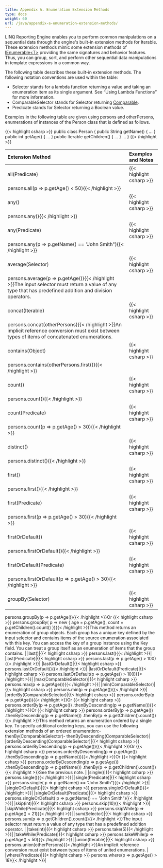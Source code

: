 ```yaml
---
title: Appendix A. Enumeration Extension Methods
type: docs
weight: 60
url: /java/appendix-a-enumeration-extension-methods/
---
```


LINQ Reporting Engine enables you to perform common manipulations on a sequential data through the engine's built-in extension methods for Iterable. These extension methods mimic some extension methods of [IEnumerable&lt;T&gt;](http://msdn.microsoft.com/en-us/library/9eekhta0\(v=vs.110\).aspx) providing the same signatures and behavior features. Thus, you can group, sort, and perform other sequential data manipulations in template expressions in a common way.

The following table describes these built-in extension methods. The following notation conventions are used within the table:

- Selector stands for a lambda function returning a value and taking an enumeration item as its single argument. See “Using Lambda Functions” for more information.
- ComparableSelector stands for Selector returning [Comparable](http://docs.oracle.com/javase/7/docs/api/java/lang/Comparable.html).
- Predicate stands for Selector returning a Boolean value.

Examples in the following table are given using persons and otherPersons, enumerations of instances of the Person class that is defined as follows.

{{< highlight csharp >}}
public class Person
{
    public String getName() { ... }
    public int getAge() { ... }
    public Iterable<Person> getChildren() { ... }
    ...
}
{{< /highlight >}}

|Extension Method |Examples and Notes |
| :- | :- |
|all(Predicate)|{{< highlight csharp >}}
 persons.all(p => p.getAge() < 50){{< /highlight >}}|
|any()|{{< highlight csharp >}}
 persons.any(){{< /highlight >}}|
|any(Predicate)|{{< highlight csharp >}}
 persons.any(p => p.getName() == "John Smith"){{< /highlight >}}|
|average(Selector)|{{< highlight csharp >}}
 persons.average(p => p.getAge()){{< /highlight >}}The input selector must return a value of any type that has predefined addition and division operators. |
|concat(Iterable)|{{< highlight csharp >}}
 persons.concat(otherPersons){{< /highlight >}}An implicit reference conversion must exist between types of items of concatenated enumerations. |
|contains(Object)|{{< highlight csharp >}}
 persons.contains(otherPersons.first()){{< /highlight >}}|
|count()|{{< highlight csharp >}}
 persons.count(){{< /highlight >}}|
|count(Predicate)|{{< highlight csharp >}}
 persons.count(p => p.getAge() > 30){{< /highlight >}}|
|distinct()|{{< highlight csharp >}}
 persons.distinct(){{< /highlight >}}|
|first()|{{< highlight csharp >}}
 persons.first(){{< /highlight >}}|
|first(Predicate)|{{< highlight csharp >}}
 persons.first(p => p.getAge() > 30){{< /highlight >}}|
|firstOrDefault()|{{< highlight csharp >}}
 persons.firstOrDefault(){{< /highlight >}}|
|firstOrDefault(Predicate)|{{< highlight csharp >}}
 persons.firstOrDefault(p => p.getAge() > 30){{< /highlight >}}|
|groupBy(Selector)|{{< highlight csharp >}}
 persons.groupBy(p => p.getAge()){{< /highlight >}}Or {{< highlight csharp >}}
 persons.groupBy(    p => new    {        age = p.getAge(),        count = p.getChildren().count()    }){{< /highlight >}}This method returns an enumeration of group objects. Each group has a unique key defined by the input selector and contains items of the source enumeration associated with this key. You can access the key of a group instance using the Key field. You can treat a group itself as an enumeration of items that the group contains. |
|last()|{{< highlight csharp >}}
 persons.last(){{< /highlight >}}|
|last(Predicate)|{{< highlight csharp >}}
 persons.last(p => p.getAge() > 100){{< /highlight >}}|
|lastOrDefault()|{{< highlight csharp >}}
 persons.lastOrDefault(){{< /highlight >}}|
|lastOrDefault(Predicate)|{{< highlight csharp >}}
 persons.lastOrDefault(p => p.getAge() > 100){{< /highlight >}}|
|max(ComparableSelector)|{{< highlight csharp >}}
 persons.max(p => p.getAge()){{< /highlight >}}|
|min(ComparableSelector)|{{< highlight csharp >}}
 persons.min(p => p.getAge()){{< /highlight >}}|
|orderBy(ComparableSelector)|{{< highlight csharp >}}
 persons.orderBy(p => p.getAge()){{< /highlight >}}Or {{< highlight csharp >}}
 persons.orderBy(p => p.getAge())    .thenByDescending(p => p.getName()){{< /highlight >}}Or {{< highlight csharp >}}
 persons.orderBy(p => p.getAge())    .thenByDescending(p => p.getName())    .thenBy(p => p.getChildren().count()){{< /highlight >}}This method returns an enumeration ordered by a single key. To specify additional ordering keys, you can use the following extension methods of an ordered enumeration:- thenBy(ComparableSelector)- thenByDescending(ComparableSelector)|
|orderByDescending(ComparableSelector)|{{< highlight csharp >}}
 persons.orderByDescending(p => p.getAge()){{< /highlight >}}Or {{< highlight csharp >}}
 persons.orderByDescending(p => p.getAge())    .thenByDescending(p => p.getName()){{< /highlight >}}Or {{< highlight csharp >}}
 persons.orderByDescending(p => p.getAge())    .thenByDescending(p => p.getName())    .thenBy(p => p.getChildren().count()){{< /highlight >}}See the previous note. |
|single()|{{< highlight csharp >}}
 persons.single(){{< /highlight >}}|
|single(Predicate)|{{< highlight csharp >}}
 persons.single(    p => p.getName() == "John Smith"){{< /highlight >}}|
|singleOrDefault()|{{< highlight csharp >}}
 persons.singleOrDefault(){{< /highlight >}}|
|singleOrDefault(Predicate)|{{< highlight csharp >}}
 persons.singleOrDefault(    p => p.getName() == "John Smith"){{< /highlight >}}|
|skip(int)|{{< highlight csharp >}}
 persons.skip(10){{< /highlight >}}|
|skipWhile(Predicate)|{{< highlight csharp >}}
 persons.skipWhile(p => p.getAge() < 21){{< /highlight >}}|
|sum(Selector)|{{< highlight csharp >}}
 persons.sum(p => p.getChildren().count()){{< /highlight >}}The input selector must return a value of any type that has a predefined addition operator. |
|take(int)|{{< highlight csharp >}}
 persons.take(5){{< /highlight >}}|
|takeWhile(Predicate)|{{< highlight csharp >}}
 persons.takeWhile(p => p.getAge() < 50){{< /highlight >}}|
|union(Iterable)|{{< highlight csharp >}}
 persons.union(otherPersons){{< /highlight >}}An implicit reference conversion must exist between types of items of united enumerations. |
|where(Predicate)|{{< highlight csharp >}}
 persons.where(p => p.getAge() > 18){{< /highlight >}}|
